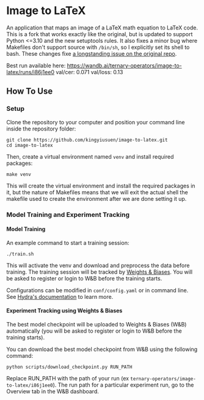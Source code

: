 # Image to LaTeX

An application that maps an image of a LaTeX math equation to LaTeX code. This is a fork that works exactly like the original, but is updated to support Python <=3.10 and the new setuptools rules. It also fixes a minor bug where Makefiles don't support source with `/bin/sh`, so I explicitly set its shell to bash. These changes fixe [a longstanding issue on the original repo](https://github.com/kingyiusuen/image-to-latex/issues/20).

Best run available here: https://wandb.ai/ternary-operators/image-to-latex/runs/i86j1ee0
val/cer: 0.071
val/loss: 0.13

## How To Use

### Setup

Clone the repository to your computer and position your command line inside the repository folder:

```
git clone https://github.com/kingyiusuen/image-to-latex.git
cd image-to-latex
```

Then, create a virtual environment named `venv` and install required packages:

```
make venv
```

This will create the virtual environment and install the required packages in it, but the nature of Makefiles means that we will exit the actual shell the makefile used to create the environment after we are done setting it up.

### Model Training and Experiment Tracking

#### Model Training

An example command to start a training session:

```
./train.sh
```

This will activate the venv and download and preprocess the data before training. The training session will be tracked by [Weights & Biases](https://wandb.ai/site). You will be asked to register or login to W&B before the training starts.

Configurations can be modified in `conf/config.yaml` or in command line. See [Hydra's documentation](https://hydra.cc/docs/intro) to learn more.

#### Experiment Tracking using Weights & Biases

The best model checkpoint will be uploaded to Weights & Biases (W&B) automatically (you will be asked to register or login to W&B before the training starts).

You can download the best model checkpoint from W&B using the following command:

```
python scripts/download_checkpoint.py RUN_PATH
```

Replace RUN_PATH with the path of your run (ex `ternary-operators/image-to-latex/i86j1ee0`). The run path for a particular experiment run, go to the Overview tab in the W&B dashboard.
